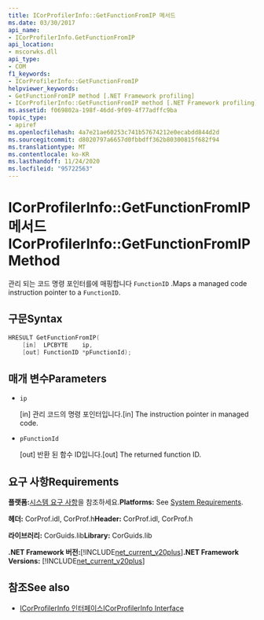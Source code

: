 ```yaml
---
title: ICorProfilerInfo::GetFunctionFromIP 메서드
ms.date: 03/30/2017
api_name:
- ICorProfilerInfo.GetFunctionFromIP
api_location:
- mscorwks.dll
api_type:
- COM
f1_keywords:
- ICorProfilerInfo::GetFunctionFromIP
helpviewer_keywords:
- GetFunctionFromIP method [.NET Framework profiling]
- ICorProfilerInfo::GetFunctionFromIP method [.NET Framework profiling]
ms.assetid: f069802a-198f-46dd-9f09-4f77adffc9ba
topic_type:
- apiref
ms.openlocfilehash: 4a7e21ae60253c741b57674212e0ecabdd844d2d
ms.sourcegitcommit: d8020797a6657d0fbbdff362b80300815f682f94
ms.translationtype: MT
ms.contentlocale: ko-KR
ms.lasthandoff: 11/24/2020
ms.locfileid: "95722563"
---
```

# <a name="icorprofilerinfogetfunctionfromip-method"></a><span data-ttu-id="58c51-102">ICorProfilerInfo::GetFunctionFromIP 메서드</span><span class="sxs-lookup"><span data-stu-id="58c51-102">ICorProfilerInfo::GetFunctionFromIP Method</span></span>

<span data-ttu-id="58c51-103">관리 되는 코드 명령 포인터를에 매핑합니다 `FunctionID` .</span><span class="sxs-lookup"><span data-stu-id="58c51-103">Maps a managed code instruction pointer to a `FunctionID`.</span></span>  
  
## <a name="syntax"></a><span data-ttu-id="58c51-104">구문</span><span class="sxs-lookup"><span data-stu-id="58c51-104">Syntax</span></span>  
  
```cpp  
HRESULT GetFunctionFromIP(  
    [in]  LPCBYTE    ip,  
    [out] FunctionID *pFunctionId);  
```  
  
## <a name="parameters"></a><span data-ttu-id="58c51-105">매개 변수</span><span class="sxs-lookup"><span data-stu-id="58c51-105">Parameters</span></span>

- `ip`

  <span data-ttu-id="58c51-106">\[in] 관리 코드의 명령 포인터입니다.</span><span class="sxs-lookup"><span data-stu-id="58c51-106">\[in] The instruction pointer in managed code.</span></span>

- `pFunctionId`

  <span data-ttu-id="58c51-107">\[out] 반환 된 함수 ID입니다.</span><span class="sxs-lookup"><span data-stu-id="58c51-107">\[out] The returned function ID.</span></span>

## <a name="requirements"></a><span data-ttu-id="58c51-108">요구 사항</span><span class="sxs-lookup"><span data-stu-id="58c51-108">Requirements</span></span>  

 <span data-ttu-id="58c51-109">**플랫폼:**[시스템 요구 사항](../../get-started/system-requirements.md)을 참조하세요.</span><span class="sxs-lookup"><span data-stu-id="58c51-109">**Platforms:** See [System Requirements](../../get-started/system-requirements.md).</span></span>  
  
 <span data-ttu-id="58c51-110">**헤더:** CorProf.idl, CorProf.h</span><span class="sxs-lookup"><span data-stu-id="58c51-110">**Header:** CorProf.idl, CorProf.h</span></span>  
  
 <span data-ttu-id="58c51-111">**라이브러리:** CorGuids.lib</span><span class="sxs-lookup"><span data-stu-id="58c51-111">**Library:** CorGuids.lib</span></span>  
  
 <span data-ttu-id="58c51-112">**.NET Framework 버전:**[!INCLUDE[net_current_v20plus](../../../../includes/net-current-v20plus-md.md)]</span><span class="sxs-lookup"><span data-stu-id="58c51-112">**.NET Framework Versions:** [!INCLUDE[net_current_v20plus](../../../../includes/net-current-v20plus-md.md)]</span></span>  
  
## <a name="see-also"></a><span data-ttu-id="58c51-113">참조</span><span class="sxs-lookup"><span data-stu-id="58c51-113">See also</span></span>

- [<span data-ttu-id="58c51-114">ICorProfilerInfo 인터페이스</span><span class="sxs-lookup"><span data-stu-id="58c51-114">ICorProfilerInfo Interface</span></span>](icorprofilerinfo-interface.md)
